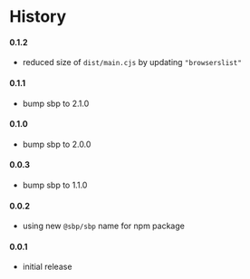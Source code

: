 # History

#### 0.1.2

- reduced size of `dist/main.cjs` by updating `"browserslist"`

#### 0.1.1

- bump sbp to 2.1.0

#### 0.1.0

- bump sbp to 2.0.0

#### 0.0.3

- bump sbp to 1.1.0

#### 0.0.2

- using new `@sbp/sbp` name for npm package

#### 0.0.1

- initial release
